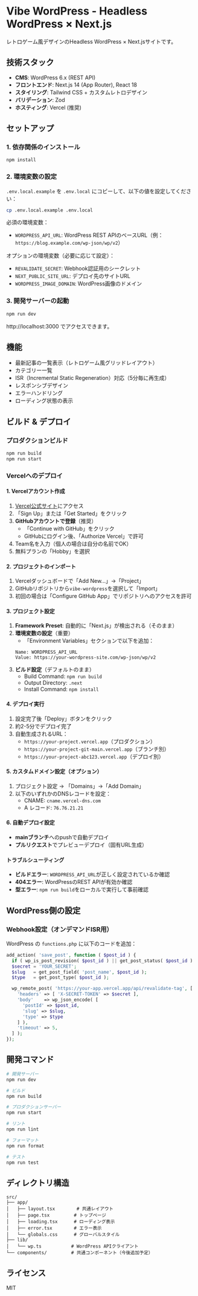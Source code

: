 # Vibe WordPress - Headless WordPress × Next.js

レトロゲーム風デザインのHeadless WordPress × Next.jsサイトです。

## 技術スタック

- **CMS**: WordPress 6.x (REST API)
- **フロントエンド**: Next.js 14 (App Router), React 18
- **スタイリング**: Tailwind CSS + カスタムレトロデザイン
- **バリデーション**: Zod
- **ホスティング**: Vercel (推奨)

## セットアップ

### 1. 依存関係のインストール

```bash
npm install
```

### 2. 環境変数の設定

`.env.local.example` を `.env.local` にコピーして、以下の値を設定してください：

```bash
cp .env.local.example .env.local
```

必須の環境変数：

- `WORDPRESS_API_URL`: WordPress REST APIのベースURL（例：`https://blog.example.com/wp-json/wp/v2`）

オプションの環境変数（必要に応じて設定）：

- `REVALIDATE_SECRET`: Webhook認証用のシークレット
- `NEXT_PUBLIC_SITE_URL`: デプロイ先のサイトURL
- `WORDPRESS_IMAGE_DOMAIN`: WordPress画像のドメイン

### 3. 開発サーバーの起動

```bash
npm run dev
```

http://localhost:3000 でアクセスできます。

## 機能

- 最新記事の一覧表示（レトロゲーム風グリッドレイアウト）
- カテゴリー一覧
- ISR（Incremental Static Regeneration）対応（5分毎に再生成）
- レスポンシブデザイン
- エラーハンドリング
- ローディング状態の表示

## ビルド & デプロイ

### プロダクションビルド

```bash
npm run build
npm run start
```

### Vercelへのデプロイ

#### 1. Vercelアカウント作成

1. [Vercel公式サイト](https://vercel.com)にアクセス
2. 「Sign Up」または「Get Started」をクリック
3. **GitHubアカウントで登録**（推奨）
   - 「Continue with GitHub」をクリック
   - GitHubにログイン後、「Authorize Vercel」で許可
4. Team名を入力（個人の場合は自分の名前でOK）
5. 無料プランの「Hobby」を選択

#### 2. プロジェクトのインポート

1. Vercelダッシュボードで「Add New...」→「Project」
2. GitHubリポジトリから`vibe-wordpress`を選択して「Import」
3. 初回の場合は「Configure GitHub App」でリポジトリへのアクセスを許可

#### 3. プロジェクト設定

1. **Framework Preset**: 自動的に「Next.js」が検出される（そのまま）
2. **環境変数の設定**（重要）
   - 「Environment Variables」セクションで以下を追加：
   ```
   Name: WORDPRESS_API_URL
   Value: https://your-wordpress-site.com/wp-json/wp/v2
   ```
3. **ビルド設定**（デフォルトのまま）
   - Build Command: `npm run build`
   - Output Directory: `.next`
   - Install Command: `npm install`

#### 4. デプロイ実行

1. 設定完了後「Deploy」ボタンをクリック
2. 約2-5分でデプロイ完了
3. 自動生成されるURL：
   - `https://your-project.vercel.app`（プロダクション）
   - `https://your-project-git-main.vercel.app`（ブランチ別）
   - `https://your-project-abc123.vercel.app`（デプロイ別）

#### 5. カスタムドメイン設定（オプション）

1. プロジェクト設定 → 「Domains」→「Add Domain」
2. 以下のいずれかのDNSレコードを設定：
   - CNAME: `cname.vercel-dns.com`
   - A レコード: `76.76.21.21`

#### 6. 自動デプロイ設定

- **mainブランチ**へのpushで自動デプロイ
- **プルリクエスト**でプレビューデプロイ（固有URL生成）

#### トラブルシューティング

- **ビルドエラー**: `WORDPRESS_API_URL`が正しく設定されているか確認
- **404エラー**: WordPressのREST APIが有効か確認
- **型エラー**: `npm run build`をローカルで実行して事前確認

## WordPress側の設定

### Webhook設定（オンデマンドISR用）

WordPress の `functions.php` に以下のコードを追加：

```php
add_action( 'save_post', function ( $post_id ) {
  if ( wp_is_post_revision( $post_id ) || get_post_status( $post_id ) !== 'publish' ) return;
  $secret = 'YOUR_SECRET';
  $slug   = get_post_field( 'post_name', $post_id );
  $type   = get_post_type( $post_id );

  wp_remote_post( 'https://your-app.vercel.app/api/revalidate-tag', [
    'headers' => [ 'X-SECRET-TOKEN' => $secret ],
    'body'    => wp_json_encode( [
      'postId' => $post_id,
      'slug' => $slug,
      'type' => $type
    ] ),
    'timeout' => 5,
  ] );
});
```

## 開発コマンド

```bash
# 開発サーバー
npm run dev

# ビルド
npm run build

# プロダクションサーバー
npm run start

# リント
npm run lint

# フォーマット
npm run format

# テスト
npm run test
```

## ディレクトリ構造

```
src/
├── app/
│   ├── layout.tsx        # 共通レイアウト
│   ├── page.tsx         # トップページ
│   ├── loading.tsx      # ローディング表示
│   ├── error.tsx        # エラー表示
│   └── globals.css      # グローバルスタイル
├── lib/
│   └── wp.ts           # WordPress APIクライアント
└── components/         # 共通コンポーネント（今後追加予定）
```

## ライセンス

MIT
